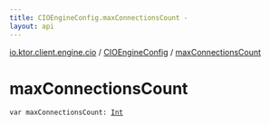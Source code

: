 ```yaml
---
title: CIOEngineConfig.maxConnectionsCount - 
layout: api
---
```


<div class='api-docs-breadcrumbs'><a href="../index.html">io.ktor.client.engine.cio</a> / <a href="index.html">CIOEngineConfig</a> / <a href="./max-connections-count.html">maxConnectionsCount</a></div>

# maxConnectionsCount

<div class="signature"><code><span class="keyword">var </span><span class="identifier">maxConnectionsCount</span><span class="symbol">: </span><a href="https://kotlinlang.org/api/latest/jvm/stdlib/kotlin/-int/index.html"><span class="identifier">Int</span></a></code></div>
